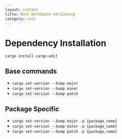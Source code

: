 ```yaml
---
layout: content
title: Rust WorkSpace Versioning
category: rust
---
```


# Dependency Installation
`cargo install cargo-edit`

## Base commands
- `cargo set-version --bump major`
- `cargo set-version --bump minor`
- `cargo set-version --bump patch`

## Package Specific
- `cargo set-version --bump major -p {package_name}`
- `cargo set-version --bump minor -p {package_name}`
- `cargo set-version --bump patch -p {package_name}`
